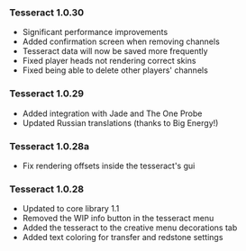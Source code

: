 ### Tesseract 1.0.30
- Significant performance improvements
- Added confirmation screen when removing channels
- Tesseract data will now be saved more frequently
- Fixed player heads not rendering correct skins
- Fixed being able to delete other players' channels

### Tesseract 1.0.29
- Added integration with Jade and The One Probe
- Updated Russian translations (thanks to Big Energy!)

### Tesseract 1.0.28a
- Fix rendering offsets inside the tesseract's gui

### Tesseract 1.0.28
- Updated to core library 1.1
- Removed the WIP info button in the tesseract menu
- Added the tesseract to the creative menu decorations tab
- Added text coloring for transfer and redstone settings
